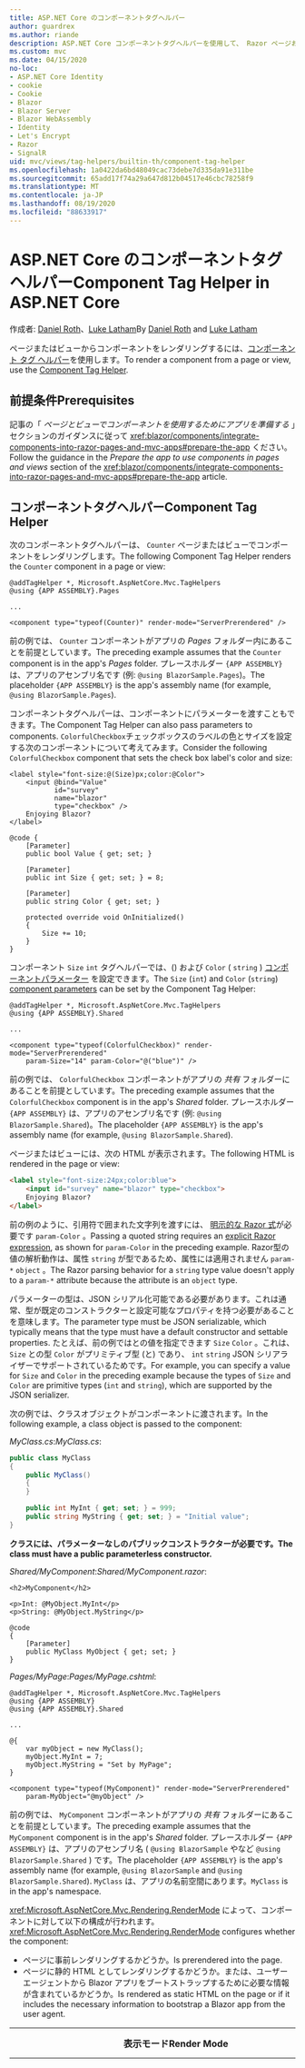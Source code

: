 ```yaml
---
title: ASP.NET Core のコンポーネントタグヘルパー
author: guardrex
ms.author: riande
description: ASP.NET Core コンポーネントタグヘルパーを使用して、 Razor ページおよびビューでコンポーネントを表示する方法について説明します。
ms.custom: mvc
ms.date: 04/15/2020
no-loc:
- ASP.NET Core Identity
- cookie
- Cookie
- Blazor
- Blazor Server
- Blazor WebAssembly
- Identity
- Let's Encrypt
- Razor
- SignalR
uid: mvc/views/tag-helpers/builtin-th/component-tag-helper
ms.openlocfilehash: 1a0422da6bd48049cac73debe7d335da91e311be
ms.sourcegitcommit: 65add17f74a29a647d812b04517e46cbc78258f9
ms.translationtype: MT
ms.contentlocale: ja-JP
ms.lasthandoff: 08/19/2020
ms.locfileid: "88633917"
---
```

# <a name="component-tag-helper-in-aspnet-core"></a><span data-ttu-id="5f195-103">ASP.NET Core のコンポーネントタグヘルパー</span><span class="sxs-lookup"><span data-stu-id="5f195-103">Component Tag Helper in ASP.NET Core</span></span>

<span data-ttu-id="5f195-104">作成者: [Daniel Roth](https://github.com/danroth27)、[Luke Latham](https://github.com/guardrex)</span><span class="sxs-lookup"><span data-stu-id="5f195-104">By [Daniel Roth](https://github.com/danroth27) and [Luke Latham](https://github.com/guardrex)</span></span>

<span data-ttu-id="5f195-105">ページまたはビューからコンポーネントをレンダリングするには、[コンポーネント タグ ヘルパー](xref:Microsoft.AspNetCore.Mvc.TagHelpers.ComponentTagHelper)を使用します。</span><span class="sxs-lookup"><span data-stu-id="5f195-105">To render a component from a page or view, use the [Component Tag Helper](xref:Microsoft.AspNetCore.Mvc.TagHelpers.ComponentTagHelper).</span></span>

## <a name="prerequisites"></a><span data-ttu-id="5f195-106">前提条件</span><span class="sxs-lookup"><span data-stu-id="5f195-106">Prerequisites</span></span>

<span data-ttu-id="5f195-107">記事の「 *ページとビューでコンポーネントを使用するためにアプリを準備する* 」セクションのガイダンスに従って <xref:blazor/components/integrate-components-into-razor-pages-and-mvc-apps#prepare-the-app> ください。</span><span class="sxs-lookup"><span data-stu-id="5f195-107">Follow the guidance in the *Prepare the app to use components in pages and views* section of the <xref:blazor/components/integrate-components-into-razor-pages-and-mvc-apps#prepare-the-app> article.</span></span>

## <a name="component-tag-helper"></a><span data-ttu-id="5f195-108">コンポーネントタグヘルパー</span><span class="sxs-lookup"><span data-stu-id="5f195-108">Component Tag Helper</span></span>

<span data-ttu-id="5f195-109">次のコンポーネントタグヘルパーは、 `Counter` ページまたはビューでコンポーネントをレンダリングします。</span><span class="sxs-lookup"><span data-stu-id="5f195-109">The following Component Tag Helper renders the `Counter` component in a page or view:</span></span>

```cshtml
@addTagHelper *, Microsoft.AspNetCore.Mvc.TagHelpers
@using {APP ASSEMBLY}.Pages

...

<component type="typeof(Counter)" render-mode="ServerPrerendered" />
```

<span data-ttu-id="5f195-110">前の例では、 `Counter` コンポーネントがアプリの *Pages* フォルダー内にあることを前提としています。</span><span class="sxs-lookup"><span data-stu-id="5f195-110">The preceding example assumes that the `Counter` component is in the app's *Pages* folder.</span></span> <span data-ttu-id="5f195-111">プレースホルダー `{APP ASSEMBLY}` は、アプリのアセンブリ名です (例: `@using BlazorSample.Pages`)。</span><span class="sxs-lookup"><span data-stu-id="5f195-111">The placeholder `{APP ASSEMBLY}` is the app's assembly name (for example, `@using BlazorSample.Pages`).</span></span>

<span data-ttu-id="5f195-112">コンポーネントタグヘルパーは、コンポーネントにパラメーターを渡すこともできます。</span><span class="sxs-lookup"><span data-stu-id="5f195-112">The Component Tag Helper can also pass parameters to components.</span></span> <span data-ttu-id="5f195-113">`ColorfulCheckbox`チェックボックスのラベルの色とサイズを設定する次のコンポーネントについて考えてみます。</span><span class="sxs-lookup"><span data-stu-id="5f195-113">Consider the following `ColorfulCheckbox` component that sets the check box label's color and size:</span></span>

```razor
<label style="font-size:@(Size)px;color:@Color">
    <input @bind="Value"
           id="survey" 
           name="blazor" 
           type="checkbox" />
    Enjoying Blazor?
</label>

@code {
    [Parameter]
    public bool Value { get; set; }

    [Parameter]
    public int Size { get; set; } = 8;

    [Parameter]
    public string Color { get; set; }

    protected override void OnInitialized()
    {
        Size += 10;
    }
}
```

<span data-ttu-id="5f195-114">コンポーネント `Size` `int` タグヘルパーでは、() および `Color` ( `string` ) [コンポーネントパラメーター](xref:blazor/components/index#component-parameters) を設定できます。</span><span class="sxs-lookup"><span data-stu-id="5f195-114">The `Size` (`int`) and `Color` (`string`) [component parameters](xref:blazor/components/index#component-parameters) can be set by the Component Tag Helper:</span></span>

```cshtml
@addTagHelper *, Microsoft.AspNetCore.Mvc.TagHelpers
@using {APP ASSEMBLY}.Shared

...

<component type="typeof(ColorfulCheckbox)" render-mode="ServerPrerendered" 
    param-Size="14" param-Color="@("blue")" />
```

<span data-ttu-id="5f195-115">前の例では、 `ColorfulCheckbox` コンポーネントがアプリの *共有* フォルダーにあることを前提としています。</span><span class="sxs-lookup"><span data-stu-id="5f195-115">The preceding example assumes that the `ColorfulCheckbox` component is in the app's *Shared* folder.</span></span> <span data-ttu-id="5f195-116">プレースホルダー `{APP ASSEMBLY}` は、アプリのアセンブリ名です (例: `@using BlazorSample.Shared`)。</span><span class="sxs-lookup"><span data-stu-id="5f195-116">The placeholder `{APP ASSEMBLY}` is the app's assembly name (for example, `@using BlazorSample.Shared`).</span></span>

<span data-ttu-id="5f195-117">ページまたはビューには、次の HTML が表示されます。</span><span class="sxs-lookup"><span data-stu-id="5f195-117">The following HTML is rendered in the page or view:</span></span>

```html
<label style="font-size:24px;color:blue">
    <input id="survey" name="blazor" type="checkbox">
    Enjoying Blazor?
</label>
```

<span data-ttu-id="5f195-118">前の例のように、引用符で囲まれた文字列を渡すには、 [明示的な Razor 式](xref:mvc/views/razor#explicit-razor-expressions)が必要です `param-Color` 。</span><span class="sxs-lookup"><span data-stu-id="5f195-118">Passing a quoted string requires an [explicit Razor expression](xref:mvc/views/razor#explicit-razor-expressions), as shown for `param-Color` in the preceding example.</span></span> <span data-ttu-id="5f195-119">Razor型の値の解析動作は、属性 `string` が型であるため、属性には適用されません `param-*` `object` 。</span><span class="sxs-lookup"><span data-stu-id="5f195-119">The Razor parsing behavior for a `string` type value doesn't apply to a `param-*` attribute because the attribute is an `object` type.</span></span>

<span data-ttu-id="5f195-120">パラメーターの型は、JSON シリアル化可能である必要があります。これは通常、型が既定のコンストラクターと設定可能なプロパティを持つ必要があることを意味します。</span><span class="sxs-lookup"><span data-stu-id="5f195-120">The parameter type must be JSON serializable, which typically means that the type must have a default constructor and settable properties.</span></span> <span data-ttu-id="5f195-121">たとえば、前の例ではとの値を指定できます `Size` `Color` 。これは、 `Size` との型 `Color` がプリミティブ型 (と) であり、 `int` `string` JSON シリアライザーでサポートされているためです。</span><span class="sxs-lookup"><span data-stu-id="5f195-121">For example, you can specify a value for `Size` and `Color` in the preceding example because the types of `Size` and `Color` are primitive types (`int` and `string`), which are supported by the JSON serializer.</span></span>

<span data-ttu-id="5f195-122">次の例では、クラスオブジェクトがコンポーネントに渡されます。</span><span class="sxs-lookup"><span data-stu-id="5f195-122">In the following example, a class object is passed to the component:</span></span>

<span data-ttu-id="5f195-123">*MyClass.cs*:</span><span class="sxs-lookup"><span data-stu-id="5f195-123">*MyClass.cs*:</span></span>

```csharp
public class MyClass
{
    public MyClass()
    {
    }

    public int MyInt { get; set; } = 999;
    public string MyString { get; set; } = "Initial value";
}
```

<span data-ttu-id="5f195-124">**クラスには、パラメーターなしのパブリックコンストラクターが必要です。**</span><span class="sxs-lookup"><span data-stu-id="5f195-124">**The class must have a public parameterless constructor.**</span></span>

<span data-ttu-id="5f195-125">*Shared/MyComponent*:</span><span class="sxs-lookup"><span data-stu-id="5f195-125">*Shared/MyComponent.razor*:</span></span>

```razor
<h2>MyComponent</h2>

<p>Int: @MyObject.MyInt</p>
<p>String: @MyObject.MyString</p>

@code
{
    [Parameter]
    public MyClass MyObject { get; set; }
}
```

<span data-ttu-id="5f195-126">*Pages/MyPage*:</span><span class="sxs-lookup"><span data-stu-id="5f195-126">*Pages/MyPage.cshtml*:</span></span>

```cshtml
@addTagHelper *, Microsoft.AspNetCore.Mvc.TagHelpers
@using {APP ASSEMBLY}
@using {APP ASSEMBLY}.Shared

...

@{
    var myObject = new MyClass();
    myObject.MyInt = 7;
    myObject.MyString = "Set by MyPage";
}

<component type="typeof(MyComponent)" render-mode="ServerPrerendered" 
    param-MyObject="@myObject" />
```

<span data-ttu-id="5f195-127">前の例では、 `MyComponent` コンポーネントがアプリの *共有* フォルダーにあることを前提としています。</span><span class="sxs-lookup"><span data-stu-id="5f195-127">The preceding example assumes that the `MyComponent` component is in the app's *Shared* folder.</span></span> <span data-ttu-id="5f195-128">プレースホルダー `{APP ASSEMBLY}` は、アプリのアセンブリ名 ( `@using BlazorSample` やなど `@using BlazorSample.Shared` ) です。</span><span class="sxs-lookup"><span data-stu-id="5f195-128">The placeholder `{APP ASSEMBLY}` is the app's assembly name (for example, `@using BlazorSample` and `@using BlazorSample.Shared`).</span></span> <span data-ttu-id="5f195-129">`MyClass` は、アプリの名前空間にあります。</span><span class="sxs-lookup"><span data-stu-id="5f195-129">`MyClass` is in the app's namespace.</span></span>

<span data-ttu-id="5f195-130"><xref:Microsoft.AspNetCore.Mvc.Rendering.RenderMode> によって、コンポーネントに対して以下の構成が行われます。</span><span class="sxs-lookup"><span data-stu-id="5f195-130"><xref:Microsoft.AspNetCore.Mvc.Rendering.RenderMode> configures whether the component:</span></span>

* <span data-ttu-id="5f195-131">ページに事前レンダリングするかどうか。</span><span class="sxs-lookup"><span data-stu-id="5f195-131">Is prerendered into the page.</span></span>
* <span data-ttu-id="5f195-132">ページに静的 HTML としてレンダリングするかどうか。または、ユーザー エージェントから Blazor アプリをブートストラップするために必要な情報が含まれているかどうか。</span><span class="sxs-lookup"><span data-stu-id="5f195-132">Is rendered as static HTML on the page or if it includes the necessary information to bootstrap a Blazor app from the user agent.</span></span>

| <span data-ttu-id="5f195-133">表示モード</span><span class="sxs-lookup"><span data-stu-id="5f195-133">Render Mode</span></span> | <span data-ttu-id="5f195-134">説明</span><span class="sxs-lookup"><span data-stu-id="5f195-134">Description</span></span> |
| ----------- | ----------- |
| <xref:Microsoft.AspNetCore.Mvc.Rendering.RenderMode.ServerPrerendered> | <span data-ttu-id="5f195-135">コンポーネントを静的 HTML にレンダリングし、Blazor Server アプリのマーカーを含めます。</span><span class="sxs-lookup"><span data-stu-id="5f195-135">Renders the component into static HTML and includes a marker for a Blazor Server app.</span></span> <span data-ttu-id="5f195-136">このマーカーは、ユーザー エージェントの起動時に Blazor アプリをブートストラップするために使用されます。</span><span class="sxs-lookup"><span data-stu-id="5f195-136">When the user-agent starts, this marker is used to bootstrap a Blazor app.</span></span> |
| <xref:Microsoft.AspNetCore.Mvc.Rendering.RenderMode.Server> | <span data-ttu-id="5f195-137">Blazor Server アプリのマーカーをレンダリングします。</span><span class="sxs-lookup"><span data-stu-id="5f195-137">Renders a marker for a Blazor Server app.</span></span> <span data-ttu-id="5f195-138">コンポーネントからの出力は含められません。</span><span class="sxs-lookup"><span data-stu-id="5f195-138">Output from the component isn't included.</span></span> <span data-ttu-id="5f195-139">このマーカーは、ユーザー エージェントの起動時に Blazor アプリをブートストラップするために使用されます。</span><span class="sxs-lookup"><span data-stu-id="5f195-139">When the user-agent starts, this marker is used to bootstrap a Blazor app.</span></span> |
| <xref:Microsoft.AspNetCore.Mvc.Rendering.RenderMode.Static> | <span data-ttu-id="5f195-140">コンポーネントを静的 HTML にレンダリングします。</span><span class="sxs-lookup"><span data-stu-id="5f195-140">Renders the component into static HTML.</span></span> |

<span data-ttu-id="5f195-141">ページとビューはコンポーネントを使用できますが、逆の場合は真実ではありません。</span><span class="sxs-lookup"><span data-stu-id="5f195-141">While pages and views can use components, the converse isn't true.</span></span> <span data-ttu-id="5f195-142">コンポーネントでは、ビューおよびページ固有の機能 (部分ビューやセクションなど) を使用できません。</span><span class="sxs-lookup"><span data-stu-id="5f195-142">Components can't use view- and page-specific features, such as partial views and sections.</span></span> <span data-ttu-id="5f195-143">コンポーネントの部分ビューのロジックを使用するには、部分ビューのロジックをコンポーネントにします。</span><span class="sxs-lookup"><span data-stu-id="5f195-143">To use logic from a partial view in a component, factor out the partial view logic into a component.</span></span>

<span data-ttu-id="5f195-144">静的 HTML ページからのサーバー コンポーネントのレンダリングは、サポートされていません。</span><span class="sxs-lookup"><span data-stu-id="5f195-144">Rendering server components from a static HTML page isn't supported.</span></span>

## <a name="additional-resources"></a><span data-ttu-id="5f195-145">その他のリソース</span><span class="sxs-lookup"><span data-stu-id="5f195-145">Additional resources</span></span>

* <xref:Microsoft.AspNetCore.Mvc.TagHelpers.ComponentTagHelper>
* <xref:mvc/views/tag-helpers/intro>
* <xref:blazor/components/index>

